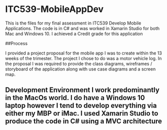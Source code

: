 # ITC539-MobileAppDev
This is the files for my final assessment in ITC539 Develop Mobile Applications. The code is in C# and was worked in Xamarin Studio for both Mac and Windows 10. I achieved a Credit grade for this application

##Process

I provided a project proposal for the mobile app I was to create within the 13 weeks of the trimester. The project I chose to do was a motor vehicle log. In the proposal I was required to provide the class diagrams, wireframes / storyboard of the application along with use case diagrams and a screen map.

## Development Environment I work predominantly in the MacOs world. I do have a Windows 10 laptop however I tend to develop everything via either my MBP or iMac. I used Xamarin Studio to produce the code in C# using a MVC architecture